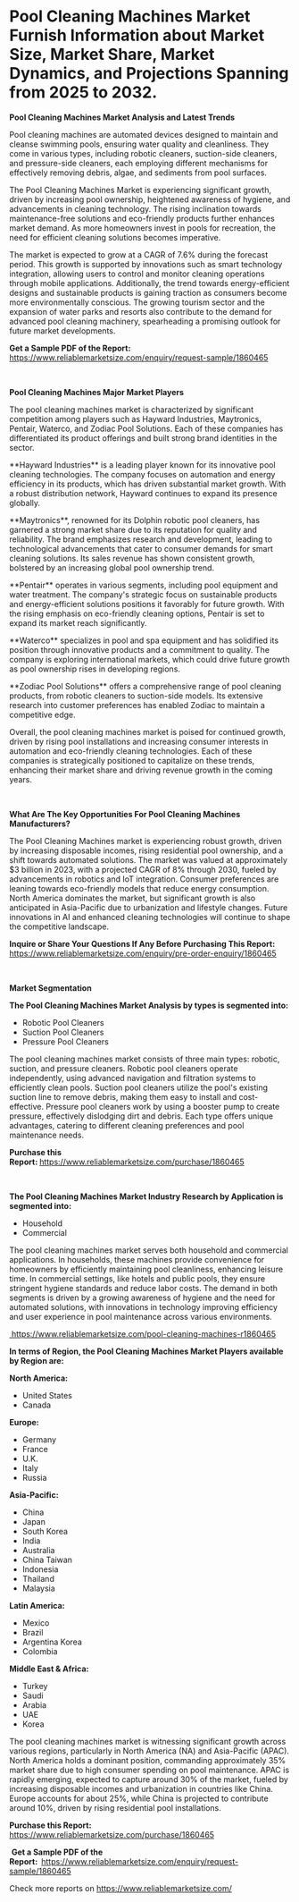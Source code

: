<p><h1>Pool Cleaning Machines Market Furnish Information about Market Size, Market Share, Market Dynamics, and Projections Spanning from 2025 to 2032.</h1></p><p><strong>Pool Cleaning Machines Market Analysis and Latest Trends</strong></p>
<p><p>Pool cleaning machines are automated devices designed to maintain and cleanse swimming pools, ensuring water quality and cleanliness. They come in various types, including robotic cleaners, suction-side cleaners, and pressure-side cleaners, each employing different mechanisms for effectively removing debris, algae, and sediments from pool surfaces.</p><p>The Pool Cleaning Machines Market is experiencing significant growth, driven by increasing pool ownership, heightened awareness of hygiene, and advancements in cleaning technology. The rising inclination towards maintenance-free solutions and eco-friendly products further enhances market demand. As more homeowners invest in pools for recreation, the need for efficient cleaning solutions becomes imperative.</p><p>The market is expected to grow at a CAGR of 7.6% during the forecast period. This growth is supported by innovations such as smart technology integration, allowing users to control and monitor cleaning operations through mobile applications. Additionally, the trend towards energy-efficient designs and sustainable products is gaining traction as consumers become more environmentally conscious. The growing tourism sector and the expansion of water parks and resorts also contribute to the demand for advanced pool cleaning machinery, spearheading a promising outlook for future market developments.</p></p>
<p><strong>Get a Sample PDF of the Report:&nbsp;</strong> <a href="https://www.reliablemarketsize.com/enquiry/request-sample/1860465?utm_campaign=3248&utm_medium=2&utm_source=Github&utm_content=ia&utm_term=08042025&utm_id=pool-cleaning-machines">https://www.reliablemarketsize.com/enquiry/request-sample/1860465</a></p>
<p>&nbsp;</p>
<p><strong>Pool Cleaning Machines Major Market Players</strong></p>
<p><p>The pool cleaning machines market is characterized by significant competition among players such as Hayward Industries, Maytronics, Pentair, Waterco, and Zodiac Pool Solutions. Each of these companies has differentiated its product offerings and built strong brand identities in the sector.</p><p>**Hayward Industries** is a leading player known for its innovative pool cleaning technologies. The company focuses on automation and energy efficiency in its products, which has driven substantial market growth. With a robust distribution network, Hayward continues to expand its presence globally. </p><p>**Maytronics**, renowned for its Dolphin robotic pool cleaners, has garnered a strong market share due to its reputation for quality and reliability. The brand emphasizes research and development, leading to technological advancements that cater to consumer demands for smart cleaning solutions. Its sales revenue has shown consistent growth, bolstered by an increasing global pool ownership trend.</p><p>**Pentair** operates in various segments, including pool equipment and water treatment. The company's strategic focus on sustainable products and energy-efficient solutions positions it favorably for future growth. With the rising emphasis on eco-friendly cleaning options, Pentair is set to expand its market reach significantly.</p><p>**Waterco** specializes in pool and spa equipment and has solidified its position through innovative products and a commitment to quality. The company is exploring international markets, which could drive future growth as pool ownership rises in developing regions.</p><p>**Zodiac Pool Solutions** offers a comprehensive range of pool cleaning products, from robotic cleaners to suction-side models. Its extensive research into customer preferences has enabled Zodiac to maintain a competitive edge. </p><p>Overall, the pool cleaning machines market is poised for continued growth, driven by rising pool installations and increasing consumer interests in automation and eco-friendly cleaning technologies. Each of these companies is strategically positioned to capitalize on these trends, enhancing their market share and driving revenue growth in the coming years.</p></p>
<p>&nbsp;</p>
<p><strong>What Are The Key Opportunities For Pool Cleaning Machines Manufacturers?</strong></p>
<p><p>The Pool Cleaning Machines market is experiencing robust growth, driven by increasing disposable incomes, rising residential pool ownership, and a shift towards automated solutions. The market was valued at approximately $3 billion in 2023, with a projected CAGR of 8% through 2030, fueled by advancements in robotics and IoT integration. Consumer preferences are leaning towards eco-friendly models that reduce energy consumption. North America dominates the market, but significant growth is also anticipated in Asia-Pacific due to urbanization and lifestyle changes. Future innovations in AI and enhanced cleaning technologies will continue to shape the competitive landscape.</p></p>
<p><strong>Inquire or Share Your Questions If Any Before Purchasing This Report:</strong> <a href="https://www.reliablemarketsize.com/enquiry/pre-order-enquiry/1860465?utm_campaign=3248&utm_medium=2&utm_source=Github&utm_content=ia&utm_term=08042025&utm_id=pool-cleaning-machines">https://www.reliablemarketsize.com/enquiry/pre-order-enquiry/1860465</a></p>
<p>&nbsp;</p>
<p><strong>Market Segmentation</strong></p>
<p><strong>The Pool Cleaning Machines Market Analysis by types is segmented into:</strong></p>
<p><ul><li>Robotic Pool Cleaners</li><li>Suction Pool Cleaners</li><li>Pressure Pool Cleaners</li></ul></p>
<p><p>The pool cleaning machines market consists of three main types: robotic, suction, and pressure cleaners. Robotic pool cleaners operate independently, using advanced navigation and filtration systems to efficiently clean pools. Suction pool cleaners utilize the pool's existing suction line to remove debris, making them easy to install and cost-effective. Pressure pool cleaners work by using a booster pump to create pressure, effectively dislodging dirt and debris. Each type offers unique advantages, catering to different cleaning preferences and pool maintenance needs.</p></p>
<p><strong>Purchase this Report:&nbsp;</strong><a href="https://www.reliablemarketsize.com/purchase/1860465?utm_campaign=3248&utm_medium=2&utm_source=Github&utm_content=ia&utm_term=08042025&utm_id=pool-cleaning-machines">https://www.reliablemarketsize.com/purchase/1860465</a></p>
<p>&nbsp;</p>
<p><strong>The Pool Cleaning Machines Market Industry Research by Application is segmented into:</strong></p>
<p><ul><li>Household</li><li>Commercial</li></ul></p>
<p><p>The pool cleaning machines market serves both household and commercial applications. In households, these machines provide convenience for homeowners by efficiently maintaining pool cleanliness, enhancing leisure time. In commercial settings, like hotels and public pools, they ensure stringent hygiene standards and reduce labor costs. The demand in both segments is driven by a growing awareness of hygiene and the need for automated solutions, with innovations in technology improving efficiency and user experience in pool maintenance across various environments.</p></p>
<p><a href="https://www.reliablemarketsize.com/pool-cleaning-machines-r1860465?utm_campaign=3248&utm_medium=2&utm_source=Github&utm_content=ia&utm_term=08042025&utm_id=pool-cleaning-machines">&nbsp;https://www.reliablemarketsize.com/pool-cleaning-machines-r1860465</a></p>
<p><strong>In terms of Region, the Pool Cleaning Machines Market Players available by Region are:</strong></p>
<p>
    <p> <strong> North America: </strong>
        <ul>
            <li>United States</li>
            <li>Canada</li>
        </ul>
        </p> 
    <p> <strong> Europe: </strong>
        <ul>
            <li>Germany</li>
            <li>France</li>
            <li>U.K.</li>
            <li>Italy</li>
            <li>Russia</li>
        </ul>
        </p> 
    <p> <strong> Asia-Pacific: </strong>
        <ul>
            <li>China</li>
            <li>Japan</li>
            <li>South Korea</li>
            <li>India</li>
            <li>Australia</li>
            <li>China Taiwan</li>
            <li>Indonesia</li>
            <li>Thailand</li>
            <li>Malaysia</li>
        </ul>
        </p> 
    <p> <strong> Latin America: </strong>
        <ul>
            <li>Mexico</li>
            <li>Brazil</li>
            <li>Argentina Korea</li>
            <li>Colombia</li>
        </ul>
        </p> 
    <p> <strong> Middle East & Africa: </strong>
        <ul>
            <li>Turkey</li>
            <li>Saudi</li>
            <li>Arabia</li>
            <li>UAE</li>
            <li>Korea</li>
        </ul>
    </p>
    </p>
<p><p>The pool cleaning machines market is witnessing significant growth across various regions, particularly in North America (NA) and Asia-Pacific (APAC). North America holds a dominant position, commanding approximately 35% market share due to high consumer spending on pool maintenance. APAC is rapidly emerging, expected to capture around 30% of the market, fueled by increasing disposable incomes and urbanization in countries like China. Europe accounts for about 25%, while China is projected to contribute around 10%, driven by rising residential pool installations.</p></p>
<p><strong>Purchase this Report: </strong><a href="https://www.reliablemarketsize.com/purchase/1860465?utm_campaign=3248&utm_medium=2&utm_source=Github&utm_content=ia&utm_term=08042025&utm_id=pool-cleaning-machines">https://www.reliablemarketsize.com/purchase/1860465</a></p>
<p>&nbsp;<strong>Get a Sample PDF of the Report:&nbsp;&nbsp;</strong><a href="https://www.reliablemarketsize.com/enquiry/request-sample/1860465?utm_campaign=3248&utm_medium=2&utm_source=Github&utm_content=ia&utm_term=08042025&utm_id=pool-cleaning-machines">https://www.reliablemarketsize.com/enquiry/request-sample/1860465</a></p>
<p><strong></strong></p>
<p>Check more reports on <a href="https://www.reliablemarketsize.com/?utm_campaign=3248&utm_medium=2&utm_source=Github&utm_content=ia&utm_term=08042025&utm_id=pool-cleaning-machines">https://www.reliablemarketsize.com/</a></p>